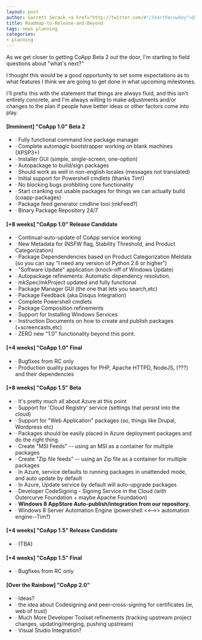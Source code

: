 ```yaml
---
layout: post
author: Garrett Serack <a href="http://twitter.com/#!/fearthecowboy">@fearthecowboy</a>
title: Roadmap-to-Release-and-Beyond
tags: news planning
categories:
- planning
---
```

As we get closer to getting CoApp Beta 2 out the door, I'm starting to field questions about "what's next?"

I thought this would be a good opportunity to set some expectations as to what features I think we are going to get done in what upcoming milestones.

I'll prefix this with the statement that things are always fluid, and this isn't entirely concrete, and I'm always willing to make adjustments and/or changes to the plan if people have better ideas or other factors come into play.

#### [Imminent] "CoApp 1.0" Beta 2 

- · Fully functional command line package manager 
- · Complete automagic bootstrapper working on blank machines (XPSP3+)
- · Installer GUI (simple, single-screen, one-option)
- · Autopackage to build/sign packages
- · Should work as well in non-english locales (messages not translated)
- · Initial support for Powershell cmdlets (thanks Tim!)
- · No blocking bugs prohbiting core functionality
- · Start cranking out usable packages for things we can actually build (coapp-packages)
- · Package feed generator cmdline tool (mkFeed?)
- · Binary Package Repository 24/7

#### [+8 weeks] "CoApp 1.0" Release Candidate

- · Continual-auto-update of CoApp service working
- · New Metadata for (NSFW flag, Stability Threshold, and Product Categorization)
- · Package Dependendencies based on Product Categorization Metdata (so you can say "I need any version of Python 2.6 or higher")
- · "Software Update" application (knock-off of Windows Update)
- · Autopackage refinements: Automatic dependency resolution.
- · mkSpec/mkProject updated and fully functional
- · Package Manager GUI (the one that lets you search,etc)
- · Package Feedback (aka Disqus Integration)
- · Complete Powershell cmdlets
- · Package Composition refinements
- · Support for Installing Windows Services 
- · Instruction Documents on how to create and publish packages (+screencasts,etc)
- · ZERO new "1.0" functionality beyond this point.

#### [+4 weeks] "CoApp 1.0" Final 

- · Bugfixes from RC only
- · Production quality packages for PHP, Apache HTTPD, NodeJS, (???) and their dependencies

#### [+8 weeks] "CoApp 1.5" Beta

- · It's pretty much all about Azure at this point
- · Support for 'Cloud Registry' service (settings that persist into the cloud)
- · Support for "Web Application" packages (so, things like Drupal, Wordpress etc)
- · Packages should be easily placed in Azure deployment packages and do the right thing.
- · Create "MSI Feeds" -- using an MSI as a container for multiple packages 
- · Create "Zip file feeds" -- using an Zip file as a container for multiple packages 
- · In Azure, service defaults to running packages in unattended mode, and auto update by default
- · In Azure, Update service by default will auto-upgrade packages 
- · Developer CodeSigning - Signing Service in the Cloud (with Outercurve Foundation + maybe Apache Foundation)
- · **Windows 8 AppStore Auto-publish/integration from our repository.** 
- · Windows 8 Server Automation Engine (powershell <<-->> automation engine--Tim?)

#### [+4 weeks] "CoApp 1.5" Release Candidate

- · (TBA)

#### [+4 weeks] "CoApp 1.5" Final

- · Bugfixes from RC only

#### [Over the Rainbow] "CoApp 2.0" 

- · Ideas?
- · the idea about Codesigning and peer-cross-signing for certificates (ie, web of trust)
- · Much More Developer Toolset refinements (tracking upstream project changes, updating/merging, pushing upstream)
- · Visual Studio Integration?
